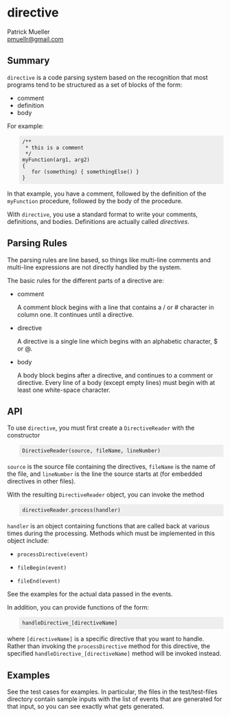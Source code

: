 <style>
pre {
    background-color: #EEE;
    margin-left:      2em;
    padding:          0.5em;
}
</style>

directive
=================================

Patrick Mueller  
[pmuellr@gmail.com](mailto:pmuellr@gmail.com)

Summary
-------

`directive` is a code parsing system based on the 
recognition that most programs tend to be structured as a set
of blocks of the form:

*   comment
*   definition
*   body

For example:

    /** 
     * this is a comment
     */
    myFunction(arg1, arg2)
    {
       for (something) { somethingElse() }
    }

In that example, you have a comment, followed by the definition
of the `myFunction` procedure, followed by the body of the
procedure.

With `directive`, you use a standard format to write your 
comments, definitions, and bodies.  Definitions are actually
called *directives*.  

Parsing Rules
-------------

The parsing rules are line based, so things like multi-line comments and
multi-line expressions are not directly handled by the system.

The basic rules for the different parts of a directive are:

*   comment

    A comment block begins with a line that contains a / or # character
    in column one.  It continues until a directive.
    
*   directive

    A directive is a single line which begins with an alphabetic
    character, $ or @.

*   body

    A body block begins after a directive, and continues to a comment
    or directive.  Every line of a body (except empty lines) must begin 
    with at least one white-space character.


API
---

To use `directive`, you must first create a `DirectiveReader` with the
constructor

    DirectiveReader(source, fileName, lineNumber)
    
`source` is the source file containing the directives, `fileName` is the name
of the file, and `lineNumber` is the line the source starts at (for embedded
directives in other files).

With the resulting `DirectiveReader` object, you can invoke the method

    directiveReader.process(handler)
    
`handler` is an object containing functions that are called back at various
times during the processing.  Methods which must be implemented in this
object include:

*   `processDirective(event)`

*   `fileBegin(event)` 

*   `fileEnd(event)`

See the examples for the actual data passed in the events.

In addition, you can provide functions of the form:

    handleDirective_[directiveName]
    
where `[directiveName]` is a specific directive that you want to handle.
Rather than invoking the `processDirective` method for this directive, the
specified `handleDirective_[directiveName]` method will be invoked instead.

Examples
--------

See the test cases for examples.  In particular, the files in the test/test-files
directory contain sample inputs with the list of events that are generated for
that input, so you can see exactly what gets generated.